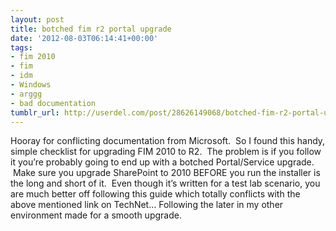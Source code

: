 ```yaml
---
layout: post
title: botched fim r2 portal upgrade
date: '2012-08-03T06:14:41+00:00'
tags:
- fim 2010
- fim
- idm
- Windows
- arggg
- bad documentation
tumblr_url: http://userdel.com/post/28626149068/botched-fim-r2-portal-upgrade
---
```

Hooray for conflicting documentation from Microsoft.  So I found this handy, simple checklist for upgrading FIM 2010 to R2.  The problem is if you follow it you’re probably going to end up with a botched Portal/Service upgrade.  Make sure you upgrade SharePoint to 2010 BEFORE you run the installer is the long and short of it.  Even though it’s written for a test lab scenario, you are much better off following this guide which totally conflicts with the above mentioned link on TechNet…
Following the later in my other environment made for a smooth upgrade.
